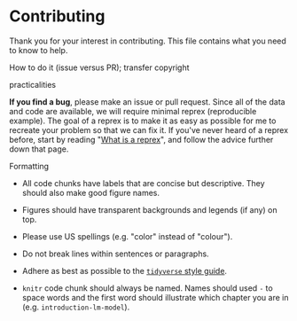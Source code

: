 # Contributing

Thank you for your interest in contributing. This file contains what you need to know to help. 

How to do it (issue versus PR); transfer copyright

practicalities

__If you find a bug__, please make an issue or pull request. Since all of the data and code are available, we will require minimal reprex (reproducible example). The goal of a reprex is to make it as easy as possible for me to recreate your problem so that we can fix it. If you've never heard of a reprex before, start by reading "[What is a reprex](https://github.com/tidyverse/reprex#what-is-a-reprex)", and follow the advice further down that page. 

Formatting

 * All code chunks have labels that are concise but descriptive. They should also make good figure names.
 
 * Figures should have transparent backgrounds and legends (if any) on top.
 
 * Please use US spellings (e.g. "color" instead of "colour"). 
 
 * Do not break lines within sentences or paragraphs. 
 
 * Adhere as best as possible to the [`tidyverse` style guide](https://style.tidyverse.org/). 
 
 * `knitr` code chunk should always be named. Names should used `-` to space words and the first word should illustrate which chapter you are in (e.g. `introduction-lm-model`). 
 